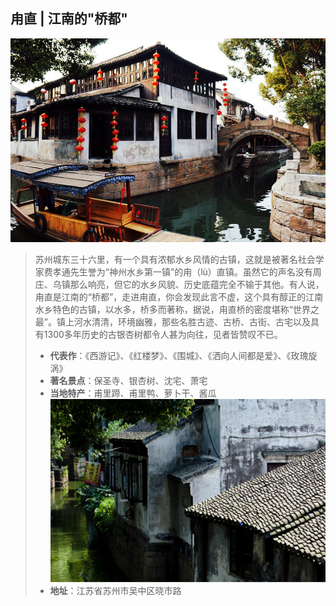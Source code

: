 ## 甪直 | 江南的"桥都"
![](.topwrite/assets/六大古镇/6甪直1.jpeg)
> 苏州城东三十六里，有一个具有浓郁水乡风情的古镇，这就是被著名社会学家费孝通先生誉为“神州水乡第一镇”的甪（lù）直镇。虽然它的声名没有周庄、乌镇那么响亮，但它的水乡风貌、历史底蕴完全不输于其他。有人说，甪直是江南的“桥都”，走进甪直，你会发现此言不虚，这个具有醇正的江南水乡特色的古镇，以水多，桥多而著称，据说，甪直桥的密度堪称“世界之最”。镇上河水清清，环境幽雅，那些名胜古迹、古桥、古街、古宅以及具有1300多年历史的古银杏树都令人甚为向往，见者皆赞叹不已。
> * **代表作**：《西游记》、《红楼梦》、《围城》、《洒向人间都是爱》、《玫瑰旋涡》
> * **著名景点**：保圣寺、银杏树、沈宅、萧宅
> * **当地特产**：甫里蹄、甫里鸭、萝卜干、酱瓜
![](.topwrite/assets/六大古镇/6甪直2.jpeg)
> * **地址**：江苏省苏州市吴中区晓市路